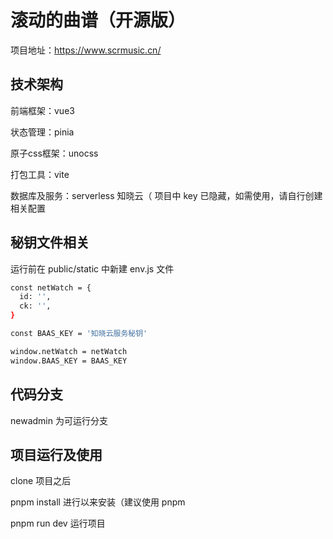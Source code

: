 # 滚动的曲谱（开源版）

项目地址：https://www.scrmusic.cn/

## 技术架构

前端框架：vue3

状态管理：pinia

原子css框架：unocss

打包工具：vite

数据库及服务：serverless 知晓云（ 项目中 key 已隐藏，如需使用，请自行创建相关配置

## 秘钥文件相关

运行前在 public/static 中新建 env.js 文件

```bash
const netWatch = {
  id: '',
  ck: '',
}

const BAAS_KEY = '知晓云服务秘钥'

window.netWatch = netWatch
window.BAAS_KEY = BAAS_KEY
```

## 代码分支

newadmin 为可运行分支

## 项目运行及使用

clone 项目之后

pnpm install 进行以来安装（建议使用 pnpm

pnpm run dev 运行项目
